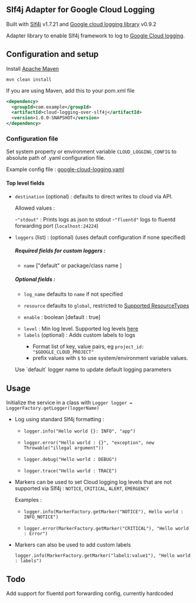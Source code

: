 ## Slf4j Adapter for Google Cloud Logging

Built with [Slf4j](https://www.slf4j.org/) v1.7.21 and 
[Google cloud logging library](https://github.com/GoogleCloudPlatform/google-cloud-java/tree/v0.9.2/google-cloud-logging)
v0.9.2

Adapter library to enable Slf4j framework to log to [Google Cloud logging](https://cloud.google.com/logging/docs/view/logs_viewer_v2).


## Configuration and setup
Install [Apache Maven](https://maven.apache.org/) <p>
`mvn clean install`

If you are using Maven, add this to your pom.xml file
```xml
<dependency>
  <groupId>com.example</groupId>
  <artifactId>cloud-logging-over-slf4j</artifactId>
  <version>1.0.0-SNAPSHOT</version>
</dependency>
```
    

### Configuration file
Set system property or environment variable `CLOUD_LOGGING_CONFIG` to absolute path of .yaml configuration file. <p>
Example config file : [google-cloud-logging.yaml](src/test/resources/google-cloud-logging.yaml)<p>
#### Top level fields
- `destination` (optional) : defaults to direct writes to cloud via API. <p>
Allowed values : <p>
 -`"stdout"` : Prints logs as json to stdout
 -`"fluentd"` logs to fluentd forwarding port (`localhost:24224`)
 
- `loggers` (list) : (optional) (uses default configuration if none specified)
  ##### Required fields for custom loggers : 
  - `name` ["default" or package/class name ]
  ##### Optional fields : 
  - `log_name` defaults to `name` if not specified <p>
  - `resource` defaults to `global`, restricted to 
  [Supported ResourceTypes](https://cloud.google.com/logging/docs/api/v2/resource-list)<p>
  - `enable`  : boolean [default : true] <p>
  - `level` : Min log level. Supported log levels [here](https://www.slf4j.org/api/org/apache/commons/logging/Log.html)
  - `labels` (optional) : Adds custom labels to logs <p>
     - Format list of key, value pairs, eg `project_id: "$GOOGLE_CLOUD_PROJECT"`
     - prefix values with `$` to use system/environment variable values. 
   <p> Use `default` logger name to update default logging parameters <p>

## Usage
Initialize the service in a class with
`Logger logger = LoggerFactory.getLogger(loggerName)`

- Log using standard Slf4j formatting : <p>
  - `logger.info("Hello world {}: INFO", "app")` <p>
  - `logger.error("Hello world : {}", "exception", new Throwable("illegal argument"))` <p>
  - `logger.debug("Hello world : DEBUG")` <p>
  - `logger.trace("Hello world : TRACE")` <p>
  
 - Markers can be used to set Cloud logging log levels that are not supported via Slf4j 
    : `NOTICE`, `CRITICAL`, `ALERT`, `EMERGENCY`<p>
    Examples : <p>
    - `logger.info(MarkerFactory.getMarker("NOTICE"), Hello world : INFO_NOTICE")` <p>
    - `logger.error(MarkerFactory.getMarker("CRITICAL"), "Hello world : Error")` <p>
 
 - Markers can also be used to add custom labels <p>
 `logger.info(MarkerFactory.getMarker("label1:value1"), "Hello world : labels")` <p>


## Todo
<p> Add support for fluentd port forwarding config, currently hardcoded